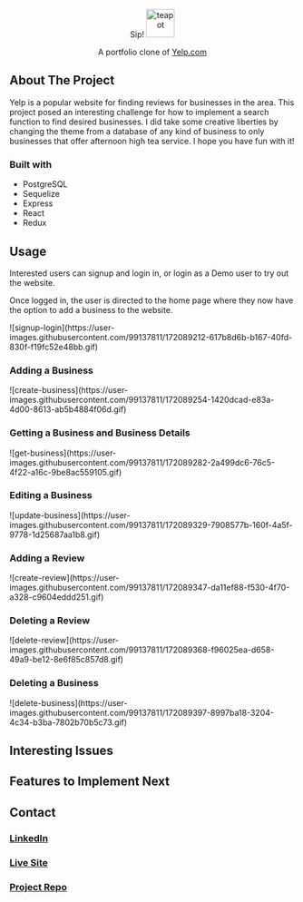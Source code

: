 <p align="center">
  Sip!
  <img src="https://user-images.githubusercontent.com/99137811/172063240-0ad67cf9-da73-439a-886a-333b6c869e8f.png" alt="teapot" width="50"/>
</p>

<p align="center">
  A portfolio clone of <a href="https://www.yelp.com/">Yelp.com</a>
</p>

<h2>About The Project</h2>
<p>Yelp is a popular website for finding reviews for businesses in the area. 
  This project posed an interesting challenge for how to implement a search function to 
find desired businesses. I did take some creative liberties by changing the theme from a database of any kind of business
to only businesses that offer afternoon high tea service. I hope you have fun with it!</p>

<h3>Built with</h3>
<ul>
  <li>PostgreSQL</li>
  <li>Sequelize</li>
  <li>Express</li>
  <li>React</li>
  <li>Redux</li>
</ul>

<h2>Usage</h2>
<p>Interested users can signup and login in, or login as a Demo user to try out the website.</p>
<p>Once logged in, the user is directed to the home page where they now have the option to add a business to the website.</p>
![signup-login](https://user-images.githubusercontent.com/99137811/172089212-617b8d6b-b167-40fd-830f-f19fc52e48bb.gif)

<h3>Adding a Business</h3>
![create-business](https://user-images.githubusercontent.com/99137811/172089254-1420dcad-e83a-4d00-8613-ab5b4884f06d.gif)

<h3>Getting a Business and Business Details</h3>
![get-business](https://user-images.githubusercontent.com/99137811/172089282-2a499dc6-76c5-4f22-a16c-9be8ac559105.gif)

<h3>Editing a Business</h3>
![update-business](https://user-images.githubusercontent.com/99137811/172089329-7908577b-160f-4a5f-9778-1d25687aa1b8.gif)

<h3>Adding a Review</h3>
![create-review](https://user-images.githubusercontent.com/99137811/172089347-da11ef88-f530-4f70-a328-c9604eddd251.gif)

<h3>Deleting a Review</h3>
![delete-review](https://user-images.githubusercontent.com/99137811/172089368-f96025ea-d658-49a9-be12-8e6f85c857d8.gif)

<h3>Deleting a Business</h3>
![delete-business](https://user-images.githubusercontent.com/99137811/172089397-8997ba18-3204-4c34-b3ba-7802b70b5c73.gif)

<h2>Interesting Issues</h2>

<h2>Features to Implement Next</h2>
  
<h2>Contact</h2>
<h3><a href="http://linkedin.com/in/shannon-falk-16097a83">LinkedIn</a></h3>
<h3><a href="https://aa-sip.herokuapp.com/">Live Site</a></h3>
<h3><a href="https://github.com/ShanFalk/wk15-solo-project-sip">Project Repo</a></h3>





